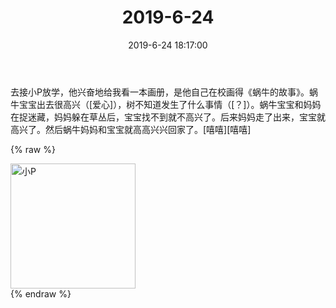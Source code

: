 ﻿---
title: "2019-6-24"
date: 2019-6-24 18:17:00
tags: 文字
categories: 妈妈
---
去接小P放学，他兴奋地给我看一本画册，是他自己在校画得《蜗牛的故事》。蜗牛宝宝出去很高兴（[爱心]），树不知道发生了什么事情（[？]）。蜗牛宝宝和妈妈在捉迷藏，妈妈躲在草丛后，宝宝找不到就不高兴了。后来妈妈走了出来，宝宝就高兴了。然后蜗牛妈妈和宝宝就高高兴兴回家了。[嘻嘻][嘻嘻]

{% raw %}
<div style="width:500 px">
<div style="float:left; width:100 px"><img src="/images/WeChat Image_20200211191252.jpg" width="200" alt="小P"></div>
<div style="clear:both"></div>
</div>
{% endraw %}